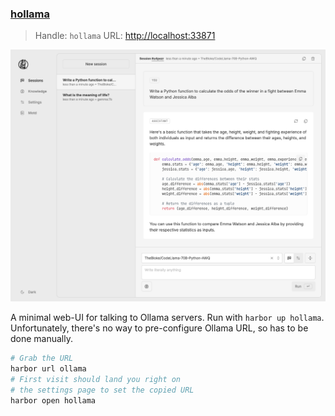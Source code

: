 ### [hollama](https://github.com/fmaclen/hollama)

> Handle: `hollama`
> URL: [http://localhost:33871](http://localhost:33871)

![Hollama UI screenshot](https://raw.githubusercontent.com/fmaclen/hollama/main/tests/docs.test.ts-snapshots/session.png)

A minimal web-UI for talking to Ollama servers.
Run with `harbor up hollama`. Unfortunately, there's no way to pre-configure Ollama URL, so has to be done manually.

```bash
# Grab the URL
harbor url ollama
# First visit should land you right on
# the settings page to set the copied URL
harbor open hollama
```